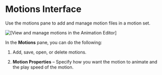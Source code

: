 # Motions Interface<a name="animation-editor-motions-user-interface"></a>

Use the motions pane to add and manage motion files in a motion set\.

![\[View and manage motions in the Animation Editor\]](http://docs.aws.amazon.com/lumberyard/latest/userguide/images/animation-editor-motions-user-interface.png)

In the **Motions** pane, you can do the following:

1. Add, save, open, or delete motions\.

1. **Motion Properties** – Specify how you want the motion to animate and the play speed of the motion\.